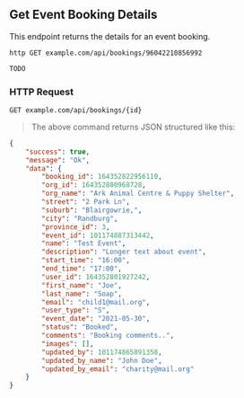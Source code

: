 ## Get Event Booking Details
This endpoint returns the details for an event booking.
 
```shell
http GET example.com/api/bookings/96042210856992
```

```javascript
TODO
```

### HTTP Request

`GET example.com/api/bookings/{id}`

> The above command returns JSON structured like this:

```json
{
    "success": true,
    "message": "Ok",
    "data": {
        "booking_id": 164352822956110,
        "org_id": 164352800968728,
        "org_name": "Ark Animal Centre & Puppy Shelter",
        "street": "2 Park Ln",
        "suburb": "Blairgowrie,",
        "city": "Randburg",
        "province_id": 3,
        "event_id": 101174887313442,
        "name": "Test Event",
        "description": "Longer text about event",
        "start_time": "16:00",
        "end_time": "17:00",
        "user_id": 164352801927242,
        "first_name": "Joe",
        "last_name": "Soap",
        "email": "child1@mail.org",
        "user_type": "S",
        "event_date": "2021-05-30",
        "status": "Booked",
        "comments": "Booking comments..",
        "images": [],
        "updated_by": 101174865891358,
        "updated_by_name": "John Doe",
        "updated_by_email": "charity@mail.org"
    }
}
```
